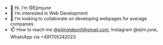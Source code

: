 - 👋 Hi, I’m @Ejimjune
- 👀 I’m interested in Web Development
- 💞️ I’m looking to collaborate on developing webpages for average companies
- 📫 How to reach me @ejimgideon1@gmail.com, Instagram @ejim.june, WhatsApp via +491705242023

<!---
Ejimjune/Ejimjune is a ✨ special ✨ repository because its `README.md` (this file) appears on your GitHub profile.
You can click the Preview link to take a look at your changes.
--->
